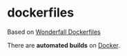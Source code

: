 # dockerfiles
Based on [Wonderfall Dockerfiles](https://github.com/Wonderfall/dockerfiles)

There are **automated builds** on [Docker](https://hub.docker.com/u/hoellen).
